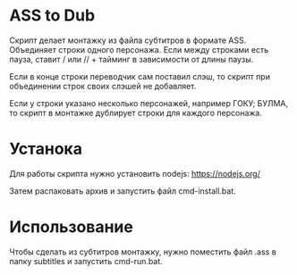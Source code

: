 # ASS to Dub

Скрипт делает монтажку из файла субтитров в формате ASS. Объединяет строки одного персонажа.
Если между строками есть пауза, ставит / или // + тайминг в зависимости от длины паузы.

Если в конце строки переводчик сам поставил слэш, то скрипт при объединении строк своих слэшей не добавляет.

Если у строки указано несколько персонажей, например ГОКУ; БУЛМА, то скрипт в монтажке дублирует строки для каждого персонажа.

# Устанока

Для работы скрипта нужно установить nodejs: https://nodejs.org/

Затем распаковать архив и запустить файл cmd-install.bat.

# Использование

Чтобы сделать из субтитров монтажку, нужно поместить файл .ass
в папку subtitles и запустить cmd-run.bat.
